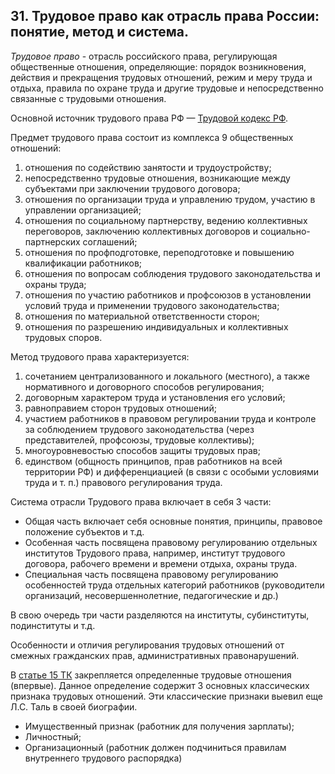 ﻿## 31. Трудовое право как отрасль права России: понятие, метод и система.

*Трудовое право* - отрасль российского права, регулирующая общественные
отношения, определяющие: порядок возникновения, действия и прекращения
трудовых отношений, режим и меру труда и отдыха, правила по охране труда
и другие трудовые и непосредственно связанные с трудовыми отношения.

Основной источник трудового права РФ —
[Трудовой кодекс РФ](https://zakonrf.info/tk/).

Предмет трудового права состоит из комплекса 9 общественных отношений:

1.  отношения по содействию занятости и трудоустройству;
2.  непосредственно трудовые отношения, возникающие между субъектами
	при заключении трудового договора;
3.  отношения по организации труда и управлению трудом, участию
	в управлении организацией;
4.  отношения по социальному партнерству, ведению коллективных переговоров,
	заключению коллективных договоров и социально-партнерских соглашений;
5.  отношения по профподготовке, переподготовке и повышению
	квалификации работников;
6.  отношения по вопросам соблюдения трудового законодательства и охраны труда;
7.  отношения по участию работников и профсоюзов в установлении условий
	труда и применении трудового законодательства;
8.  отношения по материальной ответственности сторон;
9.  отношения по разрешению индивидуальных и коллективных трудовых споров.

Метод трудового права характеризуется:

1.  сочетанием централизованного и локального (местного), а также нормативного
	и договорного способов регулирования;
2.  договорным характером труда и установления его условий;
3.  равноправием сторон трудовых отношений;
4.  участием работников в правовом регулировании труда и контроле
	за соблюдением трудового законодательства (через представителей,
	профсоюзы, трудовые коллективы);
5.  многоуровневостью способов защиты трудовых прав;
6.  единством (общность принципов, прав работников на всей территории РФ)
	и дифференциацией (в связи с особыми условиями труда и т. п.) правового
	регулирования труда.
	
Система отрасли Трудового права включает в себя 3 части:

- Общая часть включает себя основные понятия, принципы, правовое положение
  субъектов и т.д.
- Особенная часть посвящена правовому регулированию отдельных институтов
  Трудового права, например, институт трудового договора, рабочего времени
  и времени отдыха, охраны труда.
- Специальная часть посвящена правовому регулированию особенностей труда
  отдельных категорий работников (руководители организаций, несовершеннолетние,
  педагогические и др.)
  
В свою очередь три части разделяются на институты, субинституты,
подинституты и т.д.

Особенности и отличия регулирования трудовых отношений от смежных
гражданских прав, административных правонарушений.

В [статье 15 ТК](https://zakonrf.info/tk/) закрепляется определенные трудовые
отношения (впервые). Данное определение содержит 3 основных классических
признака трудовых отношений. Эти классические признаки выевил еще Л.С. Таль
в своей биографии.

- Имущественный признак (работник для получения зарплаты);
- Личностный;
- Организационный (работник должен подчиниться правилам внутреннего
  трудового распорядка)
